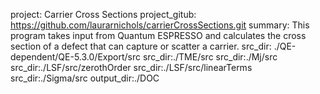project: Carrier Cross Sections
project_gitub: https://github.com/laurarnichols/carrierCrossSections.git
summary: This program takes input from Quantum ESPRESSO and calculates the cross section of a defect that can capture or scatter a carrier.
src_dir: ./QE-dependent/QE-5.3.0/Export/src
src_dir:./TME/src
src_dir:./Mj/src
src_dir:./LSF/src/zerothOrder
src_dir:./LSF/src/linearTerms
src_dir:./Sigma/src
output_dir:./DOC


